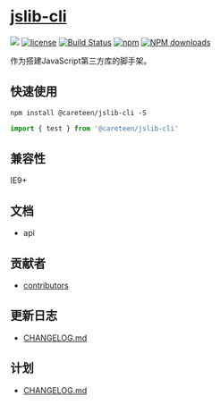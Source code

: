# [jslib-cli](https://github.com/careteenL/jslib-cli)
[![](https://img.shields.io/badge/Powered%20by-jslib%20cli-brightgreen.svg)](https://github.com/careteenL/jslib-cli)
[![license](https://img.shields.io/badge/license-MIT-blue.svg)](https://github.com/careteenL/jslib-cli/blob/master/LICENSE)
[![Build Status](https://travis-ci.org/careteenL/jslib-cli.svg?branch=master)](https://travis-ci.org/careteenL/jslib-cli)
[![npm](https://img.shields.io/badge/npm-0.1.0-orange.svg)](https://www.npmjs.com/package/jslib-cli)
[![NPM downloads](http://img.shields.io/npm/dm/jslib-cli.svg?style=flat-square)](http://www.npmtrends.com/jslib-cli)

作为搭建JavaScript第三方库的脚手架。

## 快速使用

```shell
npm install @careteen/jslib-cli -S
```

```js
import { test } from '@careteen/jslib-cli'
```

## 兼容性

IE9+

## 文档

- api

## 贡献者

- [contributors](https://github.com/careteenL/jslib-cli/graphs/contributors)

## 更新日志

- [CHANGELOG.md](https://github.com/careteenL/jslib-cli/blob/master/CHANGELOG.md)

## 计划

- [CHANGELOG.md](https://github.com/careteenL/jslib-cli/blob/master/TODO.md)
